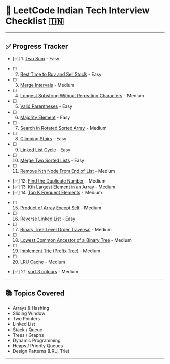 # 📘 LeetCode Indian Tech Interview Checklist 🇮🇳


---

## ✅ Progress Tracker

- [✅] 1. [Two Sum](https://leetcode.com/problems/two-sum/) - Easy
- [ ] 2. [Best Time to Buy and Sell Stock](https://leetcode.com/problems/best-time-to-buy-and-sell-stock/) - Easy
- [ ] 3. [Merge Intervals](https://leetcode.com/problems/merge-intervals/) - Medium
- [ ] 4. [Longest Substring Without Repeating Characters](https://leetcode.com/problems/longest-substring-without-repeating-characters/) - Medium
- [ ] 5. [Valid Parentheses](https://leetcode.com/problems/valid-parentheses/) - Easy
- [ ] 6. [Majority Element](https://leetcode.com/problems/majority-element/) - Easy
- [ ] 7. [Search in Rotated Sorted Array](https://leetcode.com/problems/search-in-rotated-sorted-array/) - Medium
- [ ] 8. [Climbing Stairs](https://leetcode.com/problems/climbing-stairs/) - Easy
- [ ] 9. [Linked List Cycle](https://leetcode.com/problems/linked-list-cycle/) - Easy
- [ ] 10. [Merge Two Sorted Lists](https://leetcode.com/problems/merge-two-sorted-lists/) - Easy
- [ ] 11. [Remove Nth Node From End of List](https://leetcode.com/problems/remove-nth-node-from-end-of-list/) - Medium
- [✅] 12. [Find the Duplicate Number](https://leetcode.com/problems/find-the-duplicate-number/) - Medium
- [✅] 13. [Kth Largest Element in an Array](https://leetcode.com/problems/kth-largest-element-in-an-array/) - Medium
- [✅] 14. [Top K Frequent Elements](https://leetcode.com/problems/top-k-frequent-elements/) - Medium
- [ ] 15. [Product of Array Except Self](https://leetcode.com/problems/product-of-array-except-self/) - Medium
- [ ] 16. [Reverse Linked List](https://leetcode.com/problems/reverse-linked-list/) - Easy
- [ ] 17. [Binary Tree Level Order Traversal](https://leetcode.com/problems/binary-tree-level-order-traversal/) - Medium
- [ ] 18. [Lowest Common Ancestor of a Binary Tree](https://leetcode.com/problems/lowest-common-ancestor-of-a-binary-tree/) - Medium
- [ ] 19. [Implement Trie (Prefix Tree)](https://leetcode.com/problems/implement-trie-prefix-tree/) - Medium
- [ ] 20. [LRU Cache](https://leetcode.com/problems/lru-cache/) - Medium
- [✅] 21. [sort 3 colours](https://leetcode.com/problems/sort-colors/) - Medium

---

## 📚 Topics Covered
- Arrays & Hashing
- Sliding Window
- Two Pointers
- Linked List
- Stack / Queue
- Trees / Graphs
- Dynamic Programming
- Heaps / Priority Queues
- Design Patterns (LRU, Trie)

---


